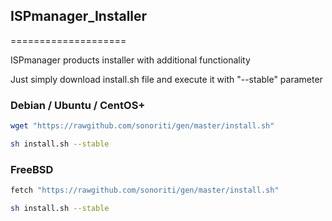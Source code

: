 ## ISPmanager_Installer
====================

ISPmanager products installer with additional functionality

Just simply download install.sh file and execute it with "--stable" parameter


### Debian / Ubuntu / CentOS+

``` bash
wget "https://rawgithub.com/sonoriti/gen/master/install.sh"

sh install.sh --stable
````

### FreeBSD


``` bash
fetch "https://rawgithub.com/sonoriti/gen/master/install.sh"

sh install.sh --stable
````
